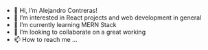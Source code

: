 - 👋 Hi, I’m Alejandro Contreras!
- 👀 I’m interested in React projects and web development in general
- 🌱 I’m currently learning MERN Stack
- 💞️ I’m looking to collaborate on a great working 
- 📫 How to reach me ...

<!---
alejandroacd/alejandroacd is a ✨ special ✨ repository because its `README.md` (this file) appears on your GitHub profile.
You can click the Preview link to take a look at your changes.
--->
